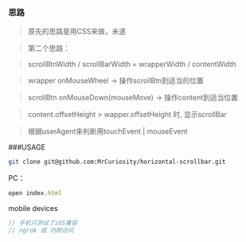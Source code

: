 ### 思路
> 原先的思路是用CSS来做，未遂

> 第二个思路：

> scrollBtnWidth / scrollBarWidth = wrapperWidth / contentWidth

> wrapper onMouseWheel → 操作scrollBtn到适当的位置

> scrollBtn onMouseDown(mouseMove) → 操作content到适当位置

> content.offsetHeight > wapper.offsetHeight 时, 显示scrollBar

> 根据userAgent来判断用touchEvent | mouseEvent

###USAGE
```sh
git clone git@github.com:MrCuriosity/horizontal-scrollbar.git
```
PC：
```js
open index.html
```
mobile devices
```js
// 手机只测试了iOS兼容
// ngrok 或 内网访问
```